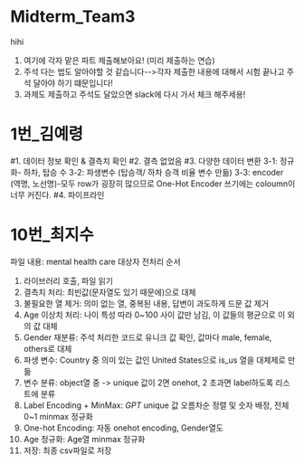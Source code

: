 # Midterm_Team3
hihi

1. 여기에 각자 맡은 파트 제출해보아요! (미리 제출하는 연습)
2. 주석 다는 법도 알아야할 것 같습니다-->각자 제출한 내용에 대해서 시험 끝나고 주석 달아야 하기 떄문입니다!
3. 과제도 제출하고 주석도 달았으면 slack에 다시 가서 체크 해주세용!


# 1번_김예령
#1. 데이터 정보 확인 & 결측치 확인
#2. 결측 없었음
#3. 다양한 데이터 변환
  3-1: 정규화- 하차, 탑승 수
  3-2: 파생변수 (탑승객/ 하차 승객 비율 변수 만듦)
  3-3: encoder (역명, 노선명)-모두 row가 굉장히 많으므로 One-Hot Encoder 쓰기에는 coloumn이 너무 커진다.
#4. 파이프라인 


# 10번_최지수
파일 내용: mental health care 대상자
전처리 순서
1) 라이브러리 호출, 파일 읽기
2) 결측치 처리: 최빈값(문자열도 있기 때문에)으로 대체
3) 불필요한 열 제거: 의미 없는 열, 중복된 내용, 답변이 과도하게 드문 값 제거
4) Age 이상치 처리: 나이 특성 따라 0~100 사이 값만 남김, 이 값들의 평균으로 이 외의 값 대체
5) Gender 재분류: 주석 처리한 코드로 유니크 값 확인, 값마다 male, female, others로 대체
6) 파생 변수: Country 중 의미 있는 값인 United States으로 is_us 열을 대체제로 만듦
7) 변수 분류: object열 중 -> unique 값이 2면 onehot, 2 초과면 label하도록 리스트에 분류
8) Label Encoding + MinMax: *GPT* unique 값 오름차순 정렬 및 숫자 배정, 전체 0~1 minmax 정규화
9) One-hot Encoding: 자동 onehot encoding, Gender열도
10) Age 정규화: Age열 minmax 정규화
11) 저장: 최종 csv파일로 저장

